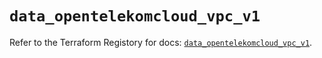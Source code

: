 # `data_opentelekomcloud_vpc_v1`

Refer to the Terraform Registory for docs: [`data_opentelekomcloud_vpc_v1`](https://www.terraform.io/docs/providers/opentelekomcloud/d/vpc_v1).
